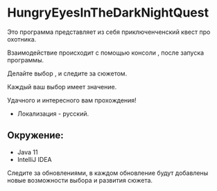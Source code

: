 # HungryEyesInTheDarkNightQuest

Это программа представляет из себя приключенченский квест про охотника.

Взаимодействие происходит с помощью консоли , после запуска программы.

Делайте выбор , и следите за сюжетом.

Каждый ваш выбор имеет значение.

Удачного и интересного вам прохождения!

* Локализация - русский. 


## Окружение:
- Java 11
- IntelliJ IDEA


Следите за обновлениями, в каждом обновление будут добавлены новые возможности выбора и развития сюжета.
